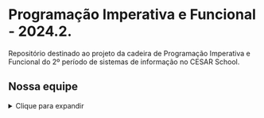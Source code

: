 # Programação Imperativa e Funcional - 2024.2.

Repositório destinado ao projeto da cadeira de Programação Imperativa e Funcional do 2º período de sistemas de informação no CESAR School.

## Nossa equipe

<details>
  <summary>Clique para expandir</summary>

- Maria Luisa Albuquerque (@malualbuquerqueb)
- Bruno Oliveira (@Bruno-of)
- Pedro Augusto Calazans (@pedrooojh)
- Luis Filipe Brigido (@LFilipeTeles)

</details>
